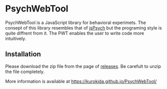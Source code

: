 # PsychWebTool

PsychWebTool is a JavaScript library for behavioral experimets. The consept of this library resembles that of [jsPsych](http://www.jspsych.org/) but the programing style is quite diffrent from it. The PWT enables the user to write code more intuitively.

## Installation

Please download the zip file from the page of [releases](https://github.com/kurokida/PsychWebTool/releases). Be carefult to unzip the file completely.

More information is available at https://kurokida.github.io/PsychWebTool/

